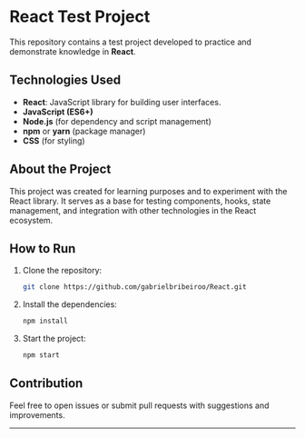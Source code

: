 # React Test Project

This repository contains a test project developed to practice and demonstrate knowledge in **React**.

## Technologies Used

- **React**: JavaScript library for building user interfaces.
- **JavaScript (ES6+)**
- **Node.js** (for dependency and script management)
- **npm** or **yarn** (package manager)
- **CSS** (for styling)

## About the Project

This project was created for learning purposes and to experiment with the React library. It serves as a base for testing components, hooks, state management, and integration with other technologies in the React ecosystem.

## How to Run

1. Clone the repository:
    ```bash
    git clone https://github.com/gabrielbribeiroo/React.git
    ```
2. Install the dependencies:
    ```bash
    npm install
    ```
3. Start the project:
    ```bash
    npm start
    ```

## Contribution

Feel free to open issues or submit pull requests with suggestions and improvements.

---